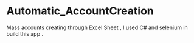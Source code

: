 # Automatic_AccountCreation
Mass accounts creating through Excel Sheet , I used C#  and selenium in build this  app .  

